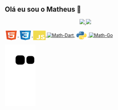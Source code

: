 ## Olá eu sou o Matheus 👋
<div align="center">
  <a href="https://github.com/matholi">
  <img height="180em" src="https://github-readme-stats.vercel.app/api?username=felipe507&show_icons=true&theme=github_dark&include_all_commits=true&count_private=true"/>
  <img height="180em" src="https://github-readme-stats.vercel.app/api/top-langs/?username=matholi&layout=compact&langs_count=7&theme=github_dark"/>
</div>
<div style="display: inline_block"><br>
  <img align="center" alt="Rafa-HTML" height="30" width="40" src="https://raw.githubusercontent.com/devicons/devicon/master/icons/html5/html5-original.svg">
  <img align="center" alt="Math-CSS" height="30" width="40" src="https://raw.githubusercontent.com/devicons/devicon/master/icons/css3/css3-original.svg">
  <img align="center" alt="Math-Js" height="30" width="40" src="https://raw.githubusercontent.com/devicons/devicon/master/icons/javascript/javascript-plain.svg">
  <img align="center" alt="Math-Dart" height="45" width="40" src="https://cdn.jsdelivr.net/gh/devicons/devicon/icons/dart/dart-plain-wordmark.svg">
  <img align="center" alt="Math-Python" height="30" width="40" src="https://raw.githubusercontent.com/devicons/devicon/master/icons/python/python-original.svg">
  <img align="center" alt="Math-Go" height="45" width="40" src="https://cdn.jsdelivr.net/gh/devicons/devicon/icons/go/go-original-wordmark.svg">
</div>

![Snake animation](https://github.com/matholi/matholi/blob/output/github-contribution-grid-snake.svg)
